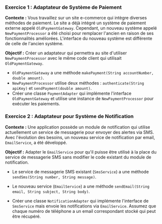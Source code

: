 ### Exercice 1 : Adaptateur de Système de Paiement

**Contexte :**
Vous travaillez sur un site e-commerce qui intègre diverses méthodes de paiement. Le site a déjà intégré un système de paiement externe appelé `OldPaymentGateway`.
Cependant, un nouveau système appelé `NewPaymentProcessor` a été choisi pour remplacer l'ancien en raison de ses fonctionnalités améliorées.
L'interface du nouveau système est différente de celle de l'ancien système.

**Objectif :**
Créer un adaptateur qui permettra au site d'utiliser `NewPaymentProcessor` avec le même code client qui utilisait `OldPaymentGateway`.
- `OldPaymentGateway` a une méthode `makePayment(String accountNumber, double amount)`.
- `NewPaymentProcessor` utilise deux méthodes : `authenticate(String apiKey)` et `sendPayment(double amount)`.
- Créer une classe `PaymentAdapter` qui implémente l'interface `OldPaymentGateway` et utilise une instance de `NewPaymentProcessor` pour exécuter les paiements.

### Exercice 2 : Adaptateur pour Système de Notification

**Contexte :**
Une application possède un module de notification qui utilise actuellement un service de messagerie pour envoyer des alertes via SMS.
Avec l'évolution des besoins, un nouveau service de notification par email, `EmailService`, a été développé.

**Objectif :**
Adapter le `EmailService` pour qu'il puisse être utilisé à la place du service de messagerie SMS sans modifier le code existant du module de notification.

- Le service de messagerie SMS existant (`SmsService`) a une méthode `sendSms(String number, String message)`.
- Le nouveau service (`EmailService`) a une méthode `sendEmail(String email, String subject, String body)`.


- Créer une classe `NotificationAdapter` qui implémente l'interface de `SmsService` mais envoie les notifications via `EmailService`. Assumez que chaque numéro de téléphone a un email correspondant stocké qui peut être récupéré.